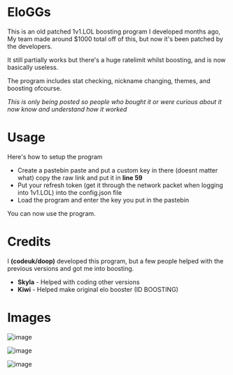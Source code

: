 # EloGGs
This is an old patched 1v1.LOL boosting program I developed months ago, My team made around $1000 total off of this, but now it's been patched by the developers.

It still partially works but there's a huge ratelimit whilst boosting, and is now basically useless.

The program includes stat checking, nickname changing, themes, and boosting ofcourse.

*This is only being posted so people who bought it or were curious about it now know and understand how it worked*

# Usage
Here's how to setup the program
- Create a pastebin paste and put a custom key in there (doesnt matter what) copy the raw link and put it in **line 59**
- Put your refresh token (get it through the network packet when logging into 1v1.LOL) into the config.json file
- Load the program and enter the key you put in the pastebin

You can now use the program.

# Credits
I **(codeuk/doop)** developed this program, but a few people helped with the previous versions and got me into boosting.
- **Skyla** - Helped with coding other versions
- **Kiwi**  - Helped make original elo booster (ID BOOSTING)

# Images
![image](https://user-images.githubusercontent.com/75194878/149624963-d951c388-98b5-43ba-a22f-67bb21d7db27.png)

![image](https://user-images.githubusercontent.com/75194878/149624949-c5457f2c-7444-4cc4-ae41-c34000e4075e.png)

![image](https://user-images.githubusercontent.com/75194878/149624931-0761aef3-83c5-4b62-b2c6-3fd11eee9397.png)


